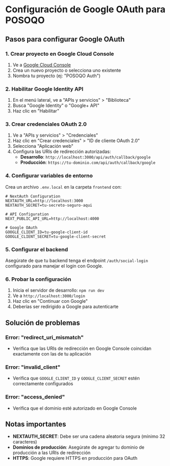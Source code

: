 # Configuración de Google OAuth para POSOQO

## Pasos para configurar Google OAuth

### 1. Crear proyecto en Google Cloud Console

1. Ve a [Google Cloud Console](https://console.developers.google.com/)
2. Crea un nuevo proyecto o selecciona uno existente
3. Nombra tu proyecto (ej: "POSOQO Auth")

### 2. Habilitar Google Identity API

1. En el menú lateral, ve a "APIs y servicios" > "Biblioteca"
2. Busca "Google Identity" o "Google+ API"
3. Haz clic en "Habilitar"

### 3. Crear credenciales OAuth 2.0

1. Ve a "APIs y servicios" > "Credenciales"
2. Haz clic en "Crear credenciales" > "ID de cliente OAuth 2.0"
3. Selecciona "Aplicación web"
4. Configura las URIs de redirección autorizadas:
   - **Desarrollo**: `http://localhost:3000/api/auth/callback/google`
   - **Producción**: `https://tu-dominio.com/api/auth/callback/google`

### 4. Configurar variables de entorno

Crea un archivo `.env.local` en la carpeta `frontend` con:

```env
# NextAuth Configuration
NEXTAUTH_URL=http://localhost:3000
NEXTAUTH_SECRET=tu-secreto-seguro-aqui

# API Configuration
NEXT_PUBLIC_API_URL=http://localhost:4000

# Google OAuth
GOOGLE_CLIENT_ID=tu-google-client-id
GOOGLE_CLIENT_SECRET=tu-google-client-secret
```

### 5. Configurar el backend

Asegúrate de que tu backend tenga el endpoint `/auth/social-login` configurado para manejar el login con Google.

### 6. Probar la configuración

1. Inicia el servidor de desarrollo: `npm run dev`
2. Ve a `http://localhost:3000/login`
3. Haz clic en "Continuar con Google"
4. Deberías ser redirigido a Google para autenticarte

## Solución de problemas

### Error: "redirect_uri_mismatch"
- Verifica que las URIs de redirección en Google Console coincidan exactamente con las de tu aplicación

### Error: "invalid_client"
- Verifica que `GOOGLE_CLIENT_ID` y `GOOGLE_CLIENT_SECRET` estén correctamente configurados

### Error: "access_denied"
- Verifica que el dominio esté autorizado en Google Console

## Notas importantes

- **NEXTAUTH_SECRET**: Debe ser una cadena aleatoria segura (mínimo 32 caracteres)
- **Dominios de producción**: Asegúrate de agregar tu dominio de producción a las URIs de redirección
- **HTTPS**: Google requiere HTTPS en producción para OAuth
